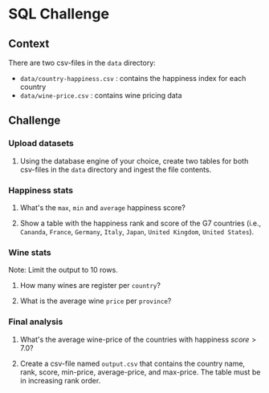 # SQL Challenge

Context
-------

There are two csv-files in the `data` directory:

-   `data/country-happiness.csv` : contains the happiness index for each country
-   `data/wine-price.csv` : contains wine pricing data

Challenge
---------

### Upload datasets

1.  Using the database engine of your choice, create two tables for both csv-files in the `data` directory and ingest the file contents.

### Happiness stats

1.  What's the `max`, `min` and `average` happiness score?

2.  Show a table with the happiness rank and score of the G7 countries (i.e., `Cananda`, `France`, `Germany`, `Italy`, `Japan`, `United Kingdom`, `United States`).

### Wine stats

Note: Limit the output to 10 rows.

1.  How many wines are register per `country`?

2.  What is the average wine `price` per `province`?

### Final analysis

1.  What's the average wine-price of the countries with happiness $score > 7.0$?

2.  Create a csv-file named `output.csv` that contains the country name, rank, score, min-price, average-price, and max-price. The table must be in increasing rank order.
